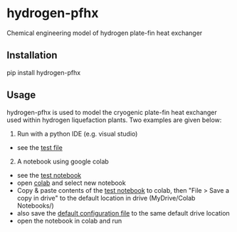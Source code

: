# hydrogen-pfhx
Chemical engineering model of hydrogen plate-fin heat exchanger

## Installation
pip install hydrogen-pfhx

## Usage
hydrogen-pfhx is used to model the cryogenic plate-fin heat exchanger used within hydrogen liquefaction plants.
Two examples are given below:

1. Run with a python IDE (e.g. visual studio)
- see the [test file](hydrogen-pfhx/tree/main/tests/test_model.py)

2. A notebook using google colab 
- see the [test notebook](hydrogen-pfhx/tree/main/tests/test_model.ipynb)
- open [colab](https://colab.research.google.com/) and select new notebook
- Copy & paste contents of the [test notebook](hydrogen-pfhx/tree/main/tests/test_model.ipynb) to colab, then "File > Save a copy in drive" to the default location in drive (MyDrive/Colab Notebooks/)
- also save the [default configuration file](hydrogen-pfhx/tree/main/configs/default_configuration.yaml) to the same default drive location
- open the notebook in colab and run
